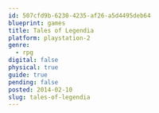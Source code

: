 ```yaml
---
id: 507cfd9b-6230-4235-af26-a5d4495deb64
blueprint: games
title: Tales of Legendia
platform: playstation-2
genre:
  - rpg
digital: false
physical: true
guide: true
pending: false
posted: 2014-02-10
slug: tales-of-legendia
---
```


